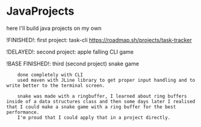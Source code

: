 # JavaProjects
here I'll build java projects on my own


!FINISHED!: first project: task-cli https://roadmap.sh/projects/task-tracker

!DELAYED!: second project: apple falling CLI game

!BASE FINISHED!: third (second project) snake game
```
    done completely with CLI
    used maven with JLine library to get proper input handling and to write better to the terminal screen.

    snake was made with a ringbuffer, I learned about ring buffers inside of a data structures class and then some days later I realised that I could make a snake game with a ring buffer for the best performance.
    I'm proud that I could apply that in a project directly.

    
```
    